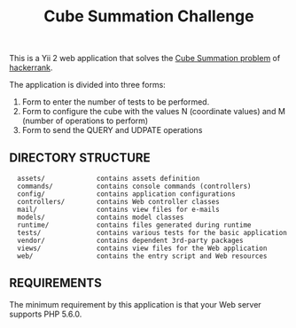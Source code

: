 <p align="center">
    <h1 align="center">Cube Summation Challenge</h1>
    <br>
</p>

This is a Yii 2 web application that solves the [Cube Summation problem](https://www.hackerrank.com/challenges/cube-summation) of [hackerrank](https://www.hackerrank.com/).

The application is divided into three forms:
1. Form to enter the number of tests to be performed.
2. Form to configure the cube with the values N (coordinate values) and M (number of operations to perform)
3. Form to send the QUERY and UDPATE operations

DIRECTORY STRUCTURE
-------------------

      assets/             contains assets definition
      commands/           contains console commands (controllers)
      config/             contains application configurations
      controllers/        contains Web controller classes
      mail/               contains view files for e-mails
      models/             contains model classes
      runtime/            contains files generated during runtime
      tests/              contains various tests for the basic application
      vendor/             contains dependent 3rd-party packages
      views/              contains view files for the Web application
      web/                contains the entry script and Web resources



REQUIREMENTS
------------

The minimum requirement by this application is that your Web server supports PHP 5.6.0.
